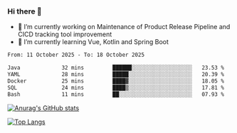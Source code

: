 ### Hi there 👋

- 🔭 I’m currently working on Maintenance of Product Release Pipeline and CICD tracking tool improvement
- 🌱 I’m currently learning Vue, Kotlin and Spring Boot

<!--START_SECTION:waka-->

```txt
From: 11 October 2025 - To: 18 October 2025

Java             32 mins         ██████░░░░░░░░░░░░░░░░░░░   23.53 %
YAML             28 mins         █████░░░░░░░░░░░░░░░░░░░░   20.39 %
Docker           25 mins         ████▓░░░░░░░░░░░░░░░░░░░░   18.05 %
SQL              24 mins         ████▒░░░░░░░░░░░░░░░░░░░░   17.81 %
Bash             11 mins         ██░░░░░░░░░░░░░░░░░░░░░░░   07.93 %
```

<!--END_SECTION:waka-->

[![Anurag's GitHub stats](https://github-readme-stats.vercel.app/api?username=yunhao981&show_icons=true&theme=solarized-dark)](https://github.com/anuraghazra/github-readme-stats)

[![Top Langs](https://github-readme-stats.vercel.app/api/top-langs/?username=yunhao981&theme=solarized-dark&layout=compact)](https://github.com/anuraghazra/github-readme-stats)

<!--
**yunhao981/yunhao981** is a ✨ _special_ ✨ repository because its `README.md` (this file) appears on your GitHub profile.

Here are some ideas to get you started:

- 🔭 I’m currently working on Maintenance of Release Pipeline and CICD tracking tool improvement
- 🌱 I’m currently learning Vue, Kotlin and Spring Boot
- 👯 I’m looking to collaborate on ...
- 🤔 I’m looking for help with ...
- 💬 Ask me about ...
- 📫 How to reach me: ...
- 😄 Pronouns: ...
- ⚡ Fun fact: ...
-->


